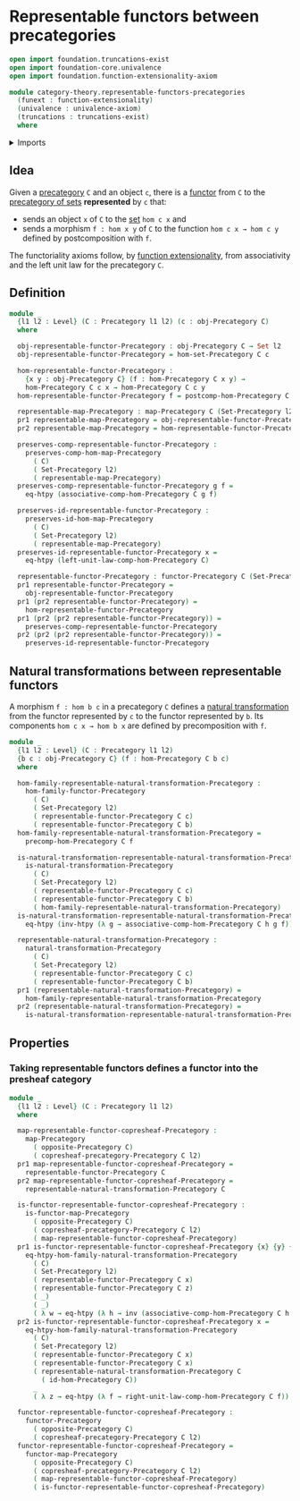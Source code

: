 # Representable functors between precategories

```agda
open import foundation.truncations-exist
open import foundation-core.univalence
open import foundation.function-extensionality-axiom

module category-theory.representable-functors-precategories
  (funext : function-extensionality)
  (univalence : univalence-axiom)
  (truncations : truncations-exist)
  where
```

<details><summary>Imports</summary>

```agda
open import category-theory.copresheaf-categories funext univalence truncations
open import category-theory.functors-precategories funext univalence truncations
open import category-theory.maps-precategories funext univalence truncations
open import category-theory.natural-transformations-functors-precategories funext univalence truncations
open import category-theory.opposite-precategories funext univalence truncations
open import category-theory.precategories funext univalence truncations

open import foundation.category-of-sets funext univalence truncations
open import foundation.dependent-pair-types
open import foundation.function-extensionality funext
open import foundation.homotopies funext
open import foundation.identity-types funext
open import foundation.sets funext univalence
open import foundation.universe-levels
```

</details>

## Idea

Given a [precategory](category-theory.precategories.md) `C` and an object `c`,
there is a [functor](category-theory.functors-precategories.md) from `C` to the
[precategory of sets](foundation.category-of-sets.md) **represented** by `c`
that:

- sends an object `x` of `C` to the [set](foundation-core.sets.md) `hom c x` and
- sends a morphism `f : hom x y` of `C` to the function `hom c x → hom c y`
  defined by postcomposition with `f`.

The functoriality axioms follow, by
[function extensionality](foundation.function-extensionality.md), from
associativity and the left unit law for the precategory `C`.

## Definition

```agda
module _
  {l1 l2 : Level} (C : Precategory l1 l2) (c : obj-Precategory C)
  where

  obj-representable-functor-Precategory : obj-Precategory C → Set l2
  obj-representable-functor-Precategory = hom-set-Precategory C c

  hom-representable-functor-Precategory :
    {x y : obj-Precategory C} (f : hom-Precategory C x y) →
    hom-Precategory C c x → hom-Precategory C c y
  hom-representable-functor-Precategory f = postcomp-hom-Precategory C f c

  representable-map-Precategory : map-Precategory C (Set-Precategory l2)
  pr1 representable-map-Precategory = obj-representable-functor-Precategory
  pr2 representable-map-Precategory = hom-representable-functor-Precategory

  preserves-comp-representable-functor-Precategory :
    preserves-comp-hom-map-Precategory
      ( C)
      ( Set-Precategory l2)
      ( representable-map-Precategory)
  preserves-comp-representable-functor-Precategory g f =
    eq-htpy (associative-comp-hom-Precategory C g f)

  preserves-id-representable-functor-Precategory :
    preserves-id-hom-map-Precategory
      ( C)
      ( Set-Precategory l2)
      ( representable-map-Precategory)
  preserves-id-representable-functor-Precategory x =
    eq-htpy (left-unit-law-comp-hom-Precategory C)

  representable-functor-Precategory : functor-Precategory C (Set-Precategory l2)
  pr1 representable-functor-Precategory =
    obj-representable-functor-Precategory
  pr1 (pr2 representable-functor-Precategory) =
    hom-representable-functor-Precategory
  pr1 (pr2 (pr2 representable-functor-Precategory)) =
    preserves-comp-representable-functor-Precategory
  pr2 (pr2 (pr2 representable-functor-Precategory)) =
    preserves-id-representable-functor-Precategory
```

## Natural transformations between representable functors

A morphism `f : hom b c` in a precategory `C` defines a
[natural transformation](category-theory.natural-transformations-functors-precategories.md)
from the functor represented by `c` to the functor represented by `b`. Its
components `hom c x → hom b x` are defined by precomposition with `f`.

```agda
module _
  {l1 l2 : Level} (C : Precategory l1 l2)
  {b c : obj-Precategory C} (f : hom-Precategory C b c)
  where

  hom-family-representable-natural-transformation-Precategory :
    hom-family-functor-Precategory
      ( C)
      ( Set-Precategory l2)
      ( representable-functor-Precategory C c)
      ( representable-functor-Precategory C b)
  hom-family-representable-natural-transformation-Precategory =
    precomp-hom-Precategory C f

  is-natural-transformation-representable-natural-transformation-Precategory :
    is-natural-transformation-Precategory
      ( C)
      ( Set-Precategory l2)
      ( representable-functor-Precategory C c)
      ( representable-functor-Precategory C b)
      ( hom-family-representable-natural-transformation-Precategory)
  is-natural-transformation-representable-natural-transformation-Precategory h =
    eq-htpy (inv-htpy (λ g → associative-comp-hom-Precategory C h g f))

  representable-natural-transformation-Precategory :
    natural-transformation-Precategory
      ( C)
      ( Set-Precategory l2)
      ( representable-functor-Precategory C c)
      ( representable-functor-Precategory C b)
  pr1 (representable-natural-transformation-Precategory) =
    hom-family-representable-natural-transformation-Precategory
  pr2 (representable-natural-transformation-Precategory) =
    is-natural-transformation-representable-natural-transformation-Precategory
```

## Properties

### Taking representable functors defines a functor into the presheaf category

```agda
module _
  {l1 l2 : Level} (C : Precategory l1 l2)
  where

  map-representable-functor-copresheaf-Precategory :
    map-Precategory
      ( opposite-Precategory C)
      ( copresheaf-precategory-Precategory C l2)
  pr1 map-representable-functor-copresheaf-Precategory =
    representable-functor-Precategory C
  pr2 map-representable-functor-copresheaf-Precategory =
    representable-natural-transformation-Precategory C

  is-functor-representable-functor-copresheaf-Precategory :
    is-functor-map-Precategory
      ( opposite-Precategory C)
      ( copresheaf-precategory-Precategory C l2)
      ( map-representable-functor-copresheaf-Precategory)
  pr1 is-functor-representable-functor-copresheaf-Precategory {x} {y} {z} g f =
    eq-htpy-hom-family-natural-transformation-Precategory
      ( C)
      ( Set-Precategory l2)
      ( representable-functor-Precategory C x)
      ( representable-functor-Precategory C z)
      ( _)
      ( _)
      ( λ w → eq-htpy (λ h → inv (associative-comp-hom-Precategory C h f g)))
  pr2 is-functor-representable-functor-copresheaf-Precategory x =
    eq-htpy-hom-family-natural-transformation-Precategory
      ( C)
      ( Set-Precategory l2)
      ( representable-functor-Precategory C x)
      ( representable-functor-Precategory C x)
      ( representable-natural-transformation-Precategory C
        ( id-hom-Precategory C))
      _
      ( λ z → eq-htpy (λ f → right-unit-law-comp-hom-Precategory C f))

  functor-representable-functor-copresheaf-Precategory :
    functor-Precategory
      ( opposite-Precategory C)
      ( copresheaf-precategory-Precategory C l2)
  functor-representable-functor-copresheaf-Precategory =
    functor-map-Precategory
      ( opposite-Precategory C)
      ( copresheaf-precategory-Precategory C l2)
      ( map-representable-functor-copresheaf-Precategory)
      ( is-functor-representable-functor-copresheaf-Precategory)
```
